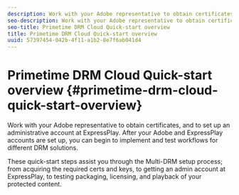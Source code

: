 ```yaml
---
description: Work with your Adobe representative to obtain certificates, and to set up an administrative account at ExpressPlay. After your Adobe and ExpressPlay accounts are set up, you can begin to implement and test workflows for different DRM solutions.
seo-description: Work with your Adobe representative to obtain certificates, and to set up an administrative account at ExpressPlay. After your Adobe and ExpressPlay accounts are set up, you can begin to implement and test workflows for different DRM solutions.
seo-title: Primetime DRM Cloud Quick-start overview
title: Primetime DRM Cloud Quick-start overview
uuid: 57397454-042b-4f11-a1b2-8e7f6ab041d4
---
```


# Primetime DRM Cloud Quick-start overview {#primetime-drm-cloud-quick-start-overview}

Work with your Adobe representative to obtain certificates, and to set up an administrative account at ExpressPlay. After your Adobe and ExpressPlay accounts are set up, you can begin to implement and test workflows for different DRM solutions.

These quick-start steps assist you through the Multi-DRM setup process; from acquiring the required certs and keys, to getting an admin account at ExpressPlay, to testing packaging, licensing, and playback of your protected content. 
